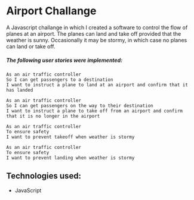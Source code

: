 # Airport Challange

A Javascript challange in which I created a software to control the flow of planes at an airport. The planes can land and take off provided that the weather is sunny. Occasionally it may be stormy, in which case no planes can land or take off. 

##### The following user stories were implemented:

```
As an air traffic controller
So I can get passengers to a destination
I want to instruct a plane to land at an airport and confirm that it has landed

As an air traffic controller
So I can get passengers on the way to their destination
I want to instruct a plane to take off from an airport and confirm that it is no longer in the airport

As an air traffic controller
To ensure safety
I want to prevent takeoff when weather is stormy

As an air traffic controller
To ensure safety
I want to prevent landing when weather is stormy
```

## Technologies used:

- JavaScript
